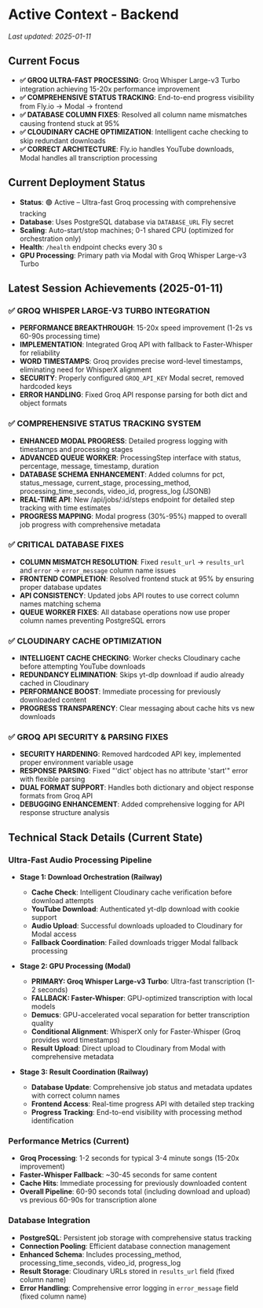 # Active Context - Backend

_Last updated: 2025-01-11_

## Current Focus
- **✅ GROQ ULTRA-FAST PROCESSING**: Groq Whisper Large-v3 Turbo integration achieving 15-20x performance improvement
- **✅ COMPREHENSIVE STATUS TRACKING**: End-to-end progress visibility from Fly.io → Modal → frontend
- **✅ DATABASE COLUMN FIXES**: Resolved all column name mismatches causing frontend stuck at 95%
- **✅ CLOUDINARY CACHE OPTIMIZATION**: Intelligent cache checking to skip redundant downloads
- **✅ CORRECT ARCHITECTURE**: Fly.io handles YouTube downloads, Modal handles all transcription processing

## Current Deployment Status

<!-- Fly.io deployment removed; Railway/Modal only -->
- **Status**: 🟢 Active – Ultra-fast Groq processing with comprehensive tracking
- **Database**: Uses PostgreSQL database via `DATABASE_URL` Fly secret
- **Scaling**: Auto-start/stop machines; 0-1 shared CPU (optimized for orchestration only)
- **Health**: `/health` endpoint checks every 30 s
- **GPU Processing**: Primary path via Modal with Groq Whisper Large-v3 Turbo

## Latest Session Achievements (2025-01-11)

### ✅ GROQ WHISPER LARGE-V3 TURBO INTEGRATION
- **PERFORMANCE BREAKTHROUGH**: 15-20x speed improvement (1-2s vs 60-90s processing time)
- **IMPLEMENTATION**: Integrated Groq API with fallback to Faster-Whisper for reliability
- **WORD TIMESTAMPS**: Groq provides precise word-level timestamps, eliminating need for WhisperX alignment
- **SECURITY**: Properly configured `GROQ_API_KEY` Modal secret, removed hardcoded keys
- **ERROR HANDLING**: Fixed Groq API response parsing for both dict and object formats

### ✅ COMPREHENSIVE STATUS TRACKING SYSTEM
- **ENHANCED MODAL PROGRESS**: Detailed progress logging with timestamps and processing stages
- **ADVANCED QUEUE WORKER**: ProcessingStep interface with status, percentage, message, timestamp, duration
- **DATABASE SCHEMA ENHANCEMENT**: Added columns for pct, status_message, current_stage, processing_method, processing_time_seconds, video_id, progress_log (JSONB)
- **REAL-TIME API**: New /api/jobs/:id/steps endpoint for detailed step tracking with time estimates
- **PROGRESS MAPPING**: Modal progress (30%-95%) mapped to overall job progress with comprehensive metadata

### ✅ CRITICAL DATABASE FIXES
- **COLUMN MISMATCH RESOLUTION**: Fixed `result_url` → `results_url` and `error` → `error_message` column name issues
- **FRONTEND COMPLETION**: Resolved frontend stuck at 95% by ensuring proper database updates
- **API CONSISTENCY**: Updated jobs API routes to use correct column names matching schema
- **QUEUE WORKER FIXES**: All database operations now use proper column names preventing PostgreSQL errors

### ✅ CLOUDINARY CACHE OPTIMIZATION
- **INTELLIGENT CACHE CHECKING**: Worker checks Cloudinary cache before attempting YouTube downloads
- **REDUNDANCY ELIMINATION**: Skips yt-dlp download if audio already cached in Cloudinary
- **PERFORMANCE BOOST**: Immediate processing for previously downloaded content
- **PROGRESS TRANSPARENCY**: Clear messaging about cache hits vs new downloads

### ✅ GROQ API SECURITY & PARSING FIXES
- **SECURITY HARDENING**: Removed hardcoded API key, implemented proper environment variable usage
- **RESPONSE PARSING**: Fixed "'dict' object has no attribute 'start'" error with flexible parsing
- **DUAL FORMAT SUPPORT**: Handles both dictionary and object response formats from Groq API
- **DEBUGGING ENHANCEMENT**: Added comprehensive logging for API response structure analysis

## Technical Stack Details (Current State)

### Ultra-Fast Audio Processing Pipeline
- **Stage 1: Download Orchestration (Railway)** 
  - **Cache Check**: Intelligent Cloudinary cache verification before download attempts
  - **YouTube Download**: Authenticated yt-dlp download with cookie support
  - **Audio Upload**: Successful downloads uploaded to Cloudinary for Modal access
  - **Fallback Coordination**: Failed downloads trigger Modal fallback processing

- **Stage 2: GPU Processing (Modal)**
  - **PRIMARY: Groq Whisper Large-v3 Turbo**: Ultra-fast transcription (1-2 seconds)
  - **FALLBACK: Faster-Whisper**: GPU-optimized transcription with local models
  - **Demucs**: GPU-accelerated vocal separation for better transcription quality
  - **Conditional Alignment**: WhisperX only for Faster-Whisper (Groq provides word timestamps)
  - **Result Upload**: Direct upload to Cloudinary from Modal with comprehensive metadata

- **Stage 3: Result Coordination (Railway)**
  - **Database Update**: Comprehensive job status and metadata updates with correct column names
  - **Frontend Access**: Real-time progress API with detailed step tracking
  - **Progress Tracking**: End-to-end visibility with processing method identification

### Performance Metrics (Current)
- **Groq Processing**: 1-2 seconds for typical 3-4 minute songs (15-20x improvement)
- **Faster-Whisper Fallback**: ~30-45 seconds for same content
- **Cache Hits**: Immediate processing for previously downloaded content
- **Overall Pipeline**: 60-90 seconds total (including download and upload) vs previous 60-90s for transcription alone

### Database Integration
- **PostgreSQL**: Persistent job storage with comprehensive status tracking
- **Connection Pooling**: Efficient database connection management
- **Enhanced Schema**: Includes processing_method, processing_time_seconds, video_id, progress_log
- **Result Storage**: Cloudinary URLs stored in `results_url` field (fixed column name)
- **Error Handling**: Comprehensive error logging in `error_message` field (fixed column name)